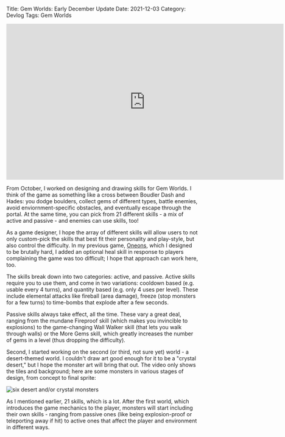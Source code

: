 Title: Gem Worlds: Early December Update
Date: 2021-12-03
Category: Devlog
Tags: Gem Worlds

<iframe width="728" height="410" src="https://www.youtube.com/embed/NBENhrPLzb8" title="YouTube video player" frameborder="0" allow="accelerometer; autoplay; clipboard-write; encrypted-media; gyroscope; picture-in-picture" allowfullscreen></iframe>

From October, I worked on designing and drawing skills for Gem Worlds. I think of the game as something like a cross between Boudler Dash and Hades: you dodge boulders, collect gems of different types, battle enemies, avoid enviornment-specific obstacles, and eventually escape through the portal. At the same time, you can pick from 21 different skills - a mix of active and passive - and enemies can use skills, too!

As a game designer, I hope the array of different skills will allow users to not only custom-pick the skills that best fit their personality and play-style, but also control the difficulty. In my previous game, [Oneons](https://store.steampowered.com/app/1342600), which I designed to be brutally hard, I added an optional heal skill in response to players complaining the game was too difficult; I hope that approach can work here, too.

The skills break down into two categories: active, and passive. Active skills require you to use them, and come in two variations: cooldown based (e.g. usable every 4 turns), and quantity based (e.g. only 4 uses per level). These include elemental attacks like fireball (area damage), freeze (stop monsters for a few turns) to time-bombs that explode after a few seconds.

Passive skills always take effect, all the time. These vary a great deal, ranging from the mundane Fireproof skill (which makes you invincible to explosions) to the game-changing Wall Walker skill (that lets you walk through walls) or the More Gems skill, which greatly increases the number of gems in a level (thus dropping the difficulty).

Second, I started working on the second (or third, not sure yet) world - a desert-themed world. I couldn't draw art good enough for it to be a "crystal desert," but I hope the monster art will bring that out. The video only shows the tiles and background; here are some monsters in various stages of design, from concept to final sprite:

![six desert and/or crystal monsters](https://i.imgur.com/J4Qij6A.png)

As I mentioned earlier, 21 skills, which is a lot. After the first world, which introduces the game mechanics to the player, monsters will start including their own skills - ranging from passive ones (like being explosion-proof or teleporting away if hit) to active ones that affect the player and environment in different ways.